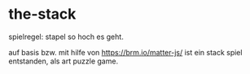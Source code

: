 # the-stack
spielregel: stapel so hoch es geht.

auf basis bzw. mit hilfe von https://brm.io/matter-js/ ist ein stack spiel entstanden, als art puzzle game. 
